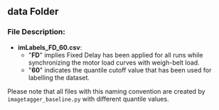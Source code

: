 ## data Folder

### File Description:
- **imLabels_FD_60.csv**: 
  - "**FD**" implies Fixed Delay has been applied for all runs while synchronizing the motor load curves with weigh-belt load. 
  - "**60**" indicates the quantile cutoff value that has been used for labelling the dataset.

Please note that all files with this naming convention are created by ```imagetagger_baseline.py``` with different quantile values.
